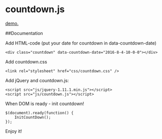 # countdown.js

<a href="http://lubus.ru/d/countdown/" title="demo">demo.</a>

##Documentation

Add HTML-code (put your date for countdown in data-countdown-date)

```
<div class="countdown" data-countdown-date="2016-8-4-10-0-0"></div>
```

Add countdown.css

```
<link rel="stylesheet" href="css/countdown.css" />
```

Add jQuery and countdown.js:

```
<script src="js/jquery-1.11.1.min.js"></script>
<script src="js/countdown.js"></script>
```

When DOM is ready - init countdown!
```
$(document).ready(function() {
	InitCountDown(); 
});
```

Enjoy it!